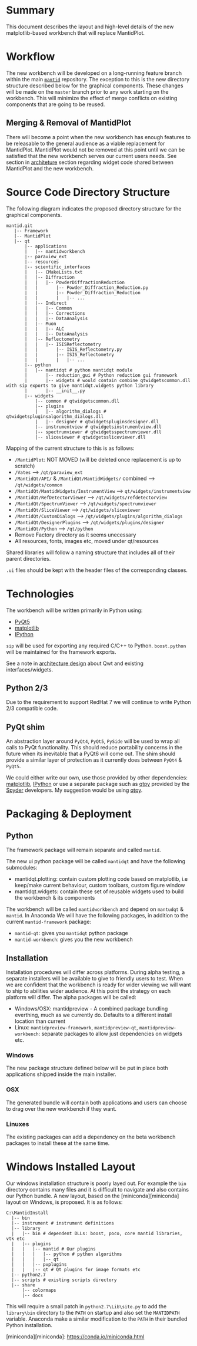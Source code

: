 Summary
=======

This document describes the layout and high-level details of the new matplotlib-based workbench that will replace MantidPlot.

Workflow
========

The new workbench will be developed on a long-running feature branch within the main [`mantid`][mantidrepo] repository. The exception to this is the new directory
structure described below for the graphical components. These changes will be made on the `master` branch prior to any work starting on the workbench. This
will minimize the effect of merge conflicts on existing components that are going to be reused.

## Merging & Removal of MantidPlot

There will become a point when the new workbench has enough features to be releasable to the general audience as a viable replacement for MantidPlot. MantidPlot would not be removed at
this point until we can be satisfied that the new workbench serves our current users needs. See section in [architeture](design-arch) section regarding widget code shared between MantidPlot
and the new workbench.

Source Code Directory Structure
===============================

The following diagram indicates the proposed directory structure for the graphical components.

```
mantid.git
   |-- Framework
   |-- MantidPlot
   |-- qt
       |-- applications
       |   |-- mantidworkbench
       |-- paraview_ext
       |-- resources
       |-- scientific_interfaces
       |   |-- CMakeLists.txt
       |   |-- Diffraction
       |   |   |-- PowderDiffractionReduction
       |   |       |-- Powder_Diffraction_Reduction.py
       |   |       |-- Powder_Diffraction_Reduction
       |   |       |   |-- ...
       |   |-- Indirect
       |   |   |-- Common
       |   |   |-- Corrections
       |   |   |-- DataAnalysis
       |   |-- Muon
       |   |   |-- ALC
       |   |   |-- DataAnalysis
       |   |-- Reflectometry
       |   |   |-- ISISReflectometry
       |   |       |-- ISIS_Reflectometry.py
       |   |       |-- ISIS_Reflectometry
       |   |       |   |-- ...
       |-- python
       |   |-- mantidqt # python mantidqt module
       |       |-- reduction_gui # Python reduction gui framework
       |       |-- widgets # would contain combine qtwidgetscommon.dll with sip exports to give mantidqt.widgets python library
       |       |-- __init__.py
       |-- widgets
           |-- common # qtwidgetscommon.dll
           |-- plugins
           |   |-- algorithm_dialogs # qtwidgetspluginsalgorithm_dialogs.dll
           |   |-- designer # qtwidgetspluginsdesigner.dll
           |-- instrumentview # qtwidgetsinstrumentview.dll
           |-- spectrumviewer # qtwidgetsspectrumviewer.dll
           |-- sliceviewer # qtwidgetssliceviewer.dll
```

Mapping of the current structure to this is as follows:

 - `/MantidPlot`: NOT MOVED (will be deleted once replacement is up to scratch)
 - `/Vates` --> `/qt/paraview_ext`
 - `/MantidQt/API/` & `/MantidQt/MantidWidgets/` combined --> `/qt/widgets/common`
 - `/MantidQt/MantidWidgets/InstrumentView` --> `qt/widgets/instrumentview`
 - `/MantidQt/RefDetectorViewer` --> `/qt/widgets/refdetectorview`
 - `/MantidQt/SpectrumViewer` --> `/qt/widgets/spectrumviewer`
 - `/MantidQt/SliceViewer` --> `/qt/widgets/sliceviewer`
 - `/MantidQt/CustomDialogs` --> `/qt/widgets/plugins/algorithm_dialogs`
 - `/MantidQt/DesignerPlugins` --> `/qt/widgets/plugins/designer`
 - `/MantidQt/Python` --> `/qt/python`
 - Remove Factory directory as it seems unecessary
 - All resources, fonts, images etc, moved under qt/resources

Shared libraries will follow a naming structure that includes all of their parent directories.

`.ui` files should be kept with the header files of the corresponding classes.

Technologies
============

The workbench will be written primarily in Python using:

 - [PyQt5][PyQt5]
 - [matplotlib][matplotlib_org]
 - [IPython][IPython]

`sip` will be used for exporting any required C/C++ to Python. `boost.python` will be maintained for the framework exports.

See a note in [architecture design](design-arch.md) about Qwt and existing interfaces/widgets.

Python 2/3
----------

Due to the requirement to support RedHat 7 we will continue to write Python 2/3 compatible code.

PyQt shim
----------

An abstraction layer around `PyQt4`, `PyQt5`, `PySide` will be used to wrap all calls to PyQt functionality. This should reduce
portability concerns in the future when its inevitable that a PyQt6 will come out. The shim should provide a similar layer
of protection as it currently does between `PyQt4` & `PyQt5`.

We could either write our own, use those provided by other dependencies: [matplotlib][matplotlib_qtcompat], [IPython][IPython] or
use a separate package such as [qtpy][qtpy] provided by the [Spyder][Spyder] developers. My suggestion would be using [qtpy][qtpy].

Packaging & Deployment
======================

Python
------

The framework package will remain separate and called `mantid`.

The new ui python package will be called `mantidqt` and have the following submodules:

 - mantidqt.plotting: contain custom plotting code based on matplotlib, i.e keep/make current behaviour, custom toolbars, custom figure window
 - mantidqt.widgets: contain these set of reusable widgets used to build the workbench & its components

The workbench will be called `mantidworkbench` and depend on `mantudqt` & `mantid`. In Anaconda We will have the following packages, in addition to the current `mantid-framework` package:

 - `mantid-qt`: gives you `mantidqt` python package
 - `mantid-workbench`: gives you the new workbench

Installation
------------

Installation procedures will differ across platforms. During alpha testing, a separate installers will be available to give to friendly users to test. When we are confident that the workbench is ready for wider
viewing we will want to ship to abilities wider audience. At this point the strategy on each platform will differ. The alpha packages will be called:

* Windows/OSX: mantidpreview - A combined package bundling everthing, much as we currently do. Defaults to a different install location than current
* Linux: `mantidpreview-framework`, `mantidpreview-qt`, `mantidpreview-workbench`: separate packages to allow just dependencies on widgets etc.

### Windows

The new package structure defined below will be put in place both applications shipped inside the main installer.

### OSX

The generated bundle will contain both applications and users can choose to drag over the new workbench if they want.


### Linuxes

The existing packages can add a dependency on the beta workbench packages to install these at the same time.


Windows Installed Layout
========================

Our windows installation structure is poorly layed out. For example the `bin` directory contains many files and it is difficult to navigate and also contains our Python bundle. A new layout, based on the
[miniconda][miniconda] layout on Windows, is proposed. It is as follows:

```
C:\MantidInstall
  |-- bin
  |-- instrument # instrument definitions
  |-- library
  |   |-- bin # dependent DLLs: boost, poco, core mantid libraries, vtk etc
  |   |-- plugins
  |   |   |-- mantid # Our plugins
  |   |   |   |-- python # python algorithms
  |   |   |   |-- qt
  |   |   |-- pvplugins
  |   |   |-- qt # Qt plugins for image formats etc
  |-- python2.7
  |-- scripts # existing scripts directory
  |-- share
      |-- colormaps
      |-- docs
```

This will require a small patch in `python2.7\Lib\site.py` to add the `library\bin` directory to the `PATH` on startup and also set the `MANTIDPATH` variable.
Anaconda make a similar modification to the `PATH` in their bundled Python installation.


<!-- Link Definitions -->

[mantidrepo]: https://www.github.com/mantidproject/mantid
[matplotlib_org]: https://matplotlib.org/
[matplotlib_qtcompat]: https://github.com/matplotlib/matplotlib/blob/master/lib/matplotlib/backends/qt_compat.py
[PyQt5]:https://riverbankcomputing.com/software/pyqt/download5
[IPython]: https://ipython.org/
[qtpy]: https://pypi.python.org/pypi/QtPy
[Spyder]: https://github.com/spyder-ide/spyder
[Nsis]: http://nsis.sourceforge.net/Main_Page
[QtInstallerFramework]: http://doc.qt.io/qtinstallerframework/
[miniconda][miniconda]: https://conda.io/miniconda.html
